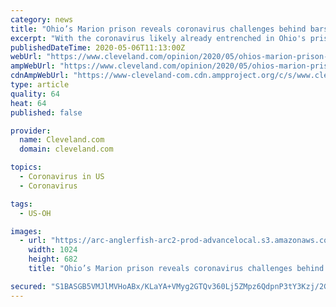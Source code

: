 ```yaml
---
category: news
title: "Ohio’s Marion prison reveals coronavirus challenges behind bars. None is easy. All are urgent"
excerpt: "With the coronavirus likely already entrenched in Ohio's prison and jail facilities, the state must urgently find ways to keep inmates better separated, facilities sanitized and all staff appropriately equipped with (and required to wear) personal protective equipment."
publishedDateTime: 2020-05-06T11:13:00Z
webUrl: "https://www.cleveland.com/opinion/2020/05/ohios-marion-prison-reveals-coronavirus-challenges-behind-bars-none-is-easy-all-are-urgent.html"
ampWebUrl: "https://www.cleveland.com/opinion/2020/05/ohios-marion-prison-reveals-coronavirus-challenges-behind-bars-none-is-easy-all-are-urgent.html?outputType=amp"
cdnAmpWebUrl: "https://www-cleveland-com.cdn.ampproject.org/c/s/www.cleveland.com/opinion/2020/05/ohios-marion-prison-reveals-coronavirus-challenges-behind-bars-none-is-easy-all-are-urgent.html?outputType=amp"
type: article
quality: 64
heat: 64
published: false

provider:
  name: Cleveland.com
  domain: cleveland.com

topics:
  - Coronavirus in US
  - Coronavirus

tags:
  - US-OH

images:
  - url: "https://arc-anglerfish-arc2-prod-advancelocal.s3.amazonaws.com/public/C3HOZXQZFFCABOLYFURAHZRKYM.jpg"
    width: 1024
    height: 682
    title: "Ohio’s Marion prison reveals coronavirus challenges behind bars. None is easy. All are urgent"

secured: "S1BASGB5VMJlMVHoABx/KLaYA+VMyg2GTQv360Lj5ZMpz6QdpnP3tY3Kzj/2GIJl+X01hoRPBip+AAon/gstPsvwC1EBmJ7R8pWTRkFyIpF2GNeRp39fKPL0P4X/laLiiBfhCgFA79QNbPflEx5bUeNsU2ko2/O8P5vSY6BpjwO5mzJMO+G51EQfeAOErZL0OyU5GkUOCROzBjeAxoghhfjoZnaH22jLnA4gvOkNA7S44V8dGlTEx3iPd6Yc2EWDdSwQYN+QtPWWhFm/R7TMGCkzWEkPS58/5Am8hovhZcI1LkkQfv0bDBGBsI78gfcUY1K83guguH7VIdo9NU6rEx3b36YAu6PAB2qfQIBCiJh7S+gkJMc8jM7m84gNWmtZf9jmFFLKirJwqHGMZb1XNIkZKs72sBPsIRlArxueI7QUbZLhEDXs4+AHWMdIEB55fId7AK90pzO63GUHUnCnh1iyASEIuMeBz/f2y+Yu0Xk=;MehVw23cgnnmzvfy1gMs0g=="
---
```


